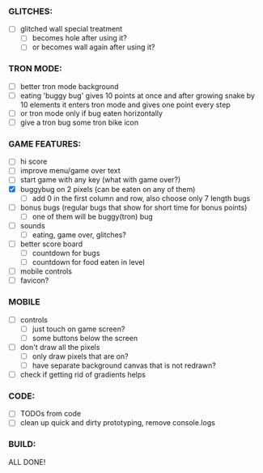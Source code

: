 ### GLITCHES:

- [ ] glitched wall special treatment
  - [ ] becomes hole after using it?
  - [ ] or becomes wall again after using it?

### TRON MODE:

- [ ] better tron mode background
- [ ] eating 'buggy bug' gives 10 points at once and after growing snake by 10 elements it enters tron mode and gives one point every step
- [ ] or tron mode only if bug eaten horizontally
- [ ] give a tron bug some tron bike icon

### GAME FEATURES:

- [ ] hi score
- [ ] improve menu/game over text
- [ ] start game with any key (what with game over?)
- [x] buggybug on 2 pixels (can be eaten on any of them)
  - [ ] add 0 in the first column and row, also choose only 7 length bugs
- [ ] bonus bugs (regular bugs that show for short time for bonus points)
  - [ ] one of them will be buggy(tron) bug
- [ ] sounds
  - [ ] eating, game over, glitches?
- [ ] better score board
  - [ ] countdown for bugs
  - [ ] countdown for food eaten in level
- [ ] mobile controls
- [ ] favicon?

### MOBILE

- [ ] controls
  - [ ] just touch on game screen?
  - [ ] some buttons below the screen
- [ ] don't draw all the pixels
  - [ ] only draw pixels that are on?
  - [ ] have separate background canvas that is not redrawn?
- [ ] check if getting rid of gradients helps

### CODE:

- [ ] TODOs from code
- [ ] clean up quick and dirty prototyping, remove console.logs

### BUILD:

ALL DONE!
